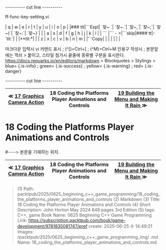 
---------- cut line ----------

ff-func-key-setting.vi

| q     | w     | e     | r     | t     | y     | u     | i     | o     | p     |
|### tit|\`\`\`Expl| \`찾~ \`| \`찾~.\`| \`찾~,\`| \`찾~;\`| \`찾~)\`| \`찾~:\`| \`찾~}\`|       |
| a     | s     | d     | f     | g     | h     | j     | k     | l     |
| \`\`\`   |\`\`\` - >|\`\`\`skip|#### tt|-\`tit:\`|       |       |**tit:*|       |
| z     | x     | c     | v     | b     | n     | m     |
|\`\`\`Copy|       |       |       |       |       |       |

마크다운 입력시 vi 커맨드 표시 ; (^[)=Ctrl+[ ; (^M)=Ctrl+M
인용구 작성시 ; 본문앞에는 꺽쇠 > 붙이고, 스타일 첨가시 끝줄에 종류별 구분을 표시한다.
https://docs.requarks.io/en/editors/markdown > Blockquotes > Stylings >
blue= {.is-info} ; green= {.is-success} ; yellow= {.is-warning} ; red= {.is-danger}

---------- cut line ----------

| ≪ [ 17 Graphics Camera Action ](/packtpub/2025/0625_beginning_c++_game_programming/17_graphics_camera_action) | 18 Coding the Platforms Player Animations and Controls | [ 19 Building the Menu and Making It Rain ](/packtpub/2025/0625_beginning_c++_game_programming/19_building_the_menu_and_making_it_rain) ≫ |
|:----:|:----:|:----:|

# 18 Coding the Platforms Player Animations and Controls
#----> 본문을 기재하는 위치.



| ≪ [ 17 Graphics Camera Action ](/packtpub/2025/0625_beginning_c++_game_programming/17_graphics_camera_action) | 18 Coding the Platforms Player Animations and Controls | [ 19 Building the Menu and Making It Rain ](/packtpub/2025/0625_beginning_c++_game_programming/19_building_the_menu_and_making_it_rain) ≫ |
|:----:|:----:|:----:|

> (1) Path: packtpub/2025/0625_beginning_c++_game_programming/18_coding_the_platforms_player_animations_and_controls
> (2) Markdown
> (3) Title: 18 Coding the Platforms Player Animations and Controls
> (4) Short Description: John Horton May 2024 648 pages 3rd Edition
> (5) tags: C++, game
> Book Name: 0625 Beginning C++ Game Programming
> Link: https://subscription.packtpub.com/book/game-development/9781835081747/pref
> create: 2025-06-25 수 14:49:21
> Images: /packtpub/2025/0625_beginning_c++_game_programming_img/
> .md Name: 18_coding_the_platforms_player_animations_and_controls.md

